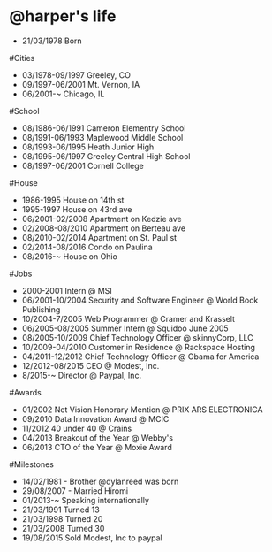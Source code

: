 @harper's life
===============

- 21/03/1978 Born

#Cities
- 03/1978-09/1997 Greeley, CO
- 09/1997-06/2001 Mt. Vernon, IA
- 06/2001-~ Chicago, IL

#School
- 08/1986-06/1991 Cameron Elementry School
- 08/1991-06/1993 Maplewood Middle School
- 08/1993-06/1995 Heath Junior High
- 08/1995-06/1997 Greeley Central High School
- 08/1997-06/2001 Cornell College

#House
- 1986-1995 House on 14th st
- 1995-1997 House on 43rd ave
- 06/2001-02/2008 Apartment on Kedzie ave
- 02/2008-08/2010 Apartment on Berteau ave
- 08/2010-02/2014 Apartment on St. Paul st
- 02/2014-08/2016 Condo on Paulina
- 08/2016-~ House on Ohio

#Jobs
- 2000-2001 Intern @ MSI
- 06/2001-10/2004 Security and Software Engineer @ World Book Publishing
- 10/2004-7/2005 Web Programmer @ Cramer and Krasselt
- 06/2005-08/2005 Summer Intern @ Squidoo June 2005 
- 08/2005-10/2009 Chief Technology Officer @ skinnyCorp, LLC
- 10/2009-04/2010 Customer in Residence @ Rackspace Hosting
- 04/2011-12/2012 Chief Technology Officer @ Obama for America
- 12/2012-08/2015 CEO @ Modest, Inc.
- 8/2015-~ Director @ Paypal, Inc.

#Awards
- 01/2002 Net Vision Honorary Mention @ PRIX ARS ELECTRONICA 
- 09/2010 Data Innovation Award @ MCIC
- 11/2012 40 under 40 @ Crains
- 04/2013 Breakout of the Year @ Webby's
- 06/2013 CTO of the Year @ Moxie Award

#Milestones
- 14/02/1981 - Brother @dylanreed was born
- 29/08/2007 - Married Hiromi
- 01/2013-~  Speaking internationally 
- 21/03/1991 Turned 13
- 21/03/1998 Turned 20 
- 21/03/2008 Turned 30
- 19/08/2015 Sold Modest, Inc to paypal


